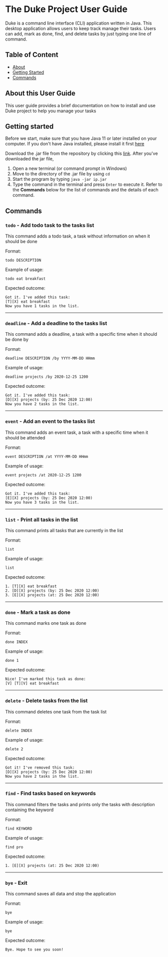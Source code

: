 # The Duke Project User Guide
Duke is a command line interface (CLI) application written in Java. This desktop application allows users to keep track manage their tasks. Users can add, mark as done, find, and delete tasks by just typing one line of command. 
## Table of Content
- [About](#about-this-user-guide)
- [Getting Started](#getting-started)
- [Commands](#commands)
## About this User Guide
This user guide provides a brief documentation on how to install and use Duke project to help you manage your tasks
## Getting started
Before we start, make sure that you have Java 11 or later installed on your computer. If you don't have Java installed, please install it first [here](https://www.oracle.com/java/technologies/javase-jdk11-downloads.html)

Download the .jar file from the repository by clicking this [link](https://github.com/adhy-p/ip/releases/download/A-UserGuide/ip.jar). After you've downloaded the jar file, 
1. Open a new terminal (or command prompt in Windows) 
2. Move to the directory of the .jar file by using `cd`
3. Start the program by typing `java -jar ip.jar`
4. Type the command in the terminal and press `Enter` to execute it. Refer to the **Commands** below for the list of commands and the details of each command.

## Commands

### `todo` - Add todo task to the tasks list
This command adds a todo task, a task without information on when it should be done

Format:

`todo DESCRIPTION`

Example of usage: 

`todo eat breakfast`

Expected outcome:

```
Got it. I've added this task:
[T][X] eat breakfast
Now you have 1 tasks in the list.
```
***
### `deadline` - Add a deadline to the tasks list
This command adds a deadline, a task with a specific time when it should be done by

Format:

`deadline DESCRIPTION /by YYYY-MM-DD HHmm`

Example of usage: 

`deadline projects /by 2020-12-25 1200`

Expected outcome:

```
Got it. I've added this task:
[D][X] projects (by: 25 Dec 2020 12:00)
Now you have 2 tasks in the list.
```
***
### `event` - Add an event to the tasks list
This command adds an event task, a task with a specific time when it should be attended

Format:

`event DESCRIPTION /at YYYY-MM-DD HHmm`

Example of usage: 

`event projects /at 2020-12-25 1200`

Expected outcome:

```
Got it. I've added this task:
[E][X] projects (by: 25 Dec 2020 12:00)
Now you have 3 tasks in the list.
```
***
### `list` - Print all tasks in the list
This command prints all tasks that are currently in the list

Format:

`list`

Example of usage: 

`list`

Expected outcome:

```
1. [T][X] eat breakfast
2. [D][X] projects (by: 25 Dec 2020 12:00)
3. [E][X] projects (at: 25 Dec 2020 12:00)
```
***
### `done` - Mark a task as done
This command marks one task as done

Format:

`done INDEX`

Example of usage: 

`done 1`

Expected outcome:

```
Nice! I've marked this task as done:
[V] [T][V] eat breakfast
```
***
### `delete` - Delete tasks from the list
This command deletes one task from the task list

Format:

`delete INDEX`

Example of usage: 

`delete 2`

Expected outcome:

```
Got it! I've removed this task:
[D][X] projects (by: 25 Dec 2020 12:00)
Now you have 2 tasks in the list.
```
***
### `find` - Find tasks based on keywords
This command filters the tasks and prints only the tasks with description containing the keyword

Format:

`find KEYWORD`

Example of usage: 

`find pro`

Expected outcome:

```
1. [E][X] projects (at: 25 Dec 2020 12:00)
```
***
### `bye` - Exit
This command saves all data and stop the application

Format:

`bye`

Example of usage: 

`bye`

Expected outcome:

```
Bye. Hope to see you soon!
```